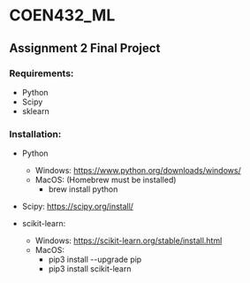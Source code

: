 # COEN432_ML

## Assignment 2 Final Project

### Requirements: 
  * Python 
  * Scipy 
  * sklearn

### Installation: 
  * Python
    * Windows: https://www.python.org/downloads/windows/
    * MacOS: (Homebrew must be installed)
      * brew install python
  * Scipy: https://scipy.org/install/

  * scikit-learn: 
    * Windows: https://scikit-learn.org/stable/install.html
    * MacOS: 
      * pip3 install --upgrade pip
      * pip3 install scikit-learn

